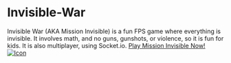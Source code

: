 # Invisible-War
Invisible War (AKA Mission Invisible) is a fun FPS game where everything is invisible. It involves math, and no guns, gunshots, or violence, so it is fun for kids. It is also multiplayer, using Socket.io.
[Play Mission Invisible Now!](https://missioninvisible.onrender.com/)
[![Icon](https://github.com/Invisible-War-Battle/Invisible-War/blob/main/forest.png "Play Mission Invisible Now!")](https://missioninvisible.onrender.com/)
